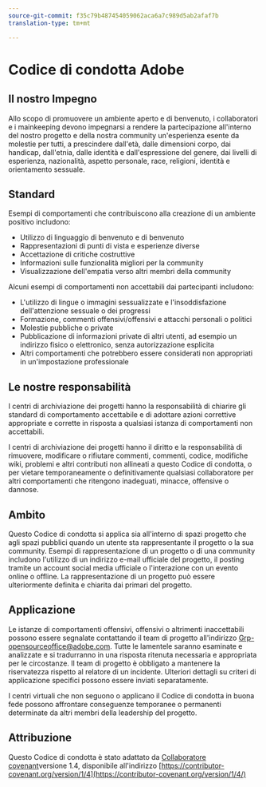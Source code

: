 ```yaml
---
source-git-commit: f35c79b487454059062aca6a7c989d5ab2afaf7b
translation-type: tm+mt

---
```

# Codice di condotta Adobe

## Il nostro Impegno

Allo scopo di promuovere un ambiente aperto e di benvenuto, i collaboratori e i mainkeeping devono impegnarsi a rendere la partecipazione all&#39;interno del nostro progetto e della
nostra community un&#39;esperienza esente da molestie per tutti, a prescindere dall&#39;età, dalle dimensioni corpo,
dai handicap, dall&#39;etnia, dalle identità e dall&#39;espressione del genere, dai livelli di esperienza,
nazionalità, aspetto personale, race, religioni, identità e orientamento sessuale.

## Standard

Esempi di comportamenti che contribuiscono alla creazione di un ambiente
positivo includono:

* Utilizzo di linguaggio di benvenuto e di benvenuto
* Rappresentazioni di punti di vista e esperienze diverse
* Accettazione di critiche costruttive
* Informazioni sulle funzionalità migliori per la community
* Visualizzazione dell&#39;empatia verso altri membri della community

Alcuni esempi di comportamenti non accettabili dai partecipanti includono:

* L&#39;utilizzo di lingue o immagini sessualizzate e l&#39;insoddisfazione dell&#39;attenzione sessuale o
dei progressi
* Formazione, commenti offensivi/offensivi e attacchi personali o politici
* Molestie pubbliche o private
* Pubblicazione di informazioni private di altri utenti, ad esempio un indirizzo fisico o elettronico,
senza autorizzazione esplicita
* Altri comportamenti che potrebbero essere considerati non appropriati in un&#39;impostazione
professionale

## Le nostre responsabilità

I centri di archiviazione dei progetti hanno la responsabilità di chiarire gli standard di comportamento accettabile
e di adottare azioni correttive appropriate e corrette in
risposta a qualsiasi istanza di comportamenti non accettabili.

I centri di archiviazione dei progetti hanno il diritto e la responsabilità di rimuovere, modificare o rifiutare commenti, commenti, codice, modifiche wiki, problemi e altri contributi
non allineati a questo Codice di condotta, o per vietare temporaneamente o
definitivamente qualsiasi collaboratore per altri comportamenti che ritengono inadeguati,
minacce, offensive o dannose.

## Ambito

Questo Codice di condotta si applica sia all&#39;interno di spazi progetto che agli spazi
pubblici quando un utente sta rappresentante il progetto o la sua community. Esempi di
rappresentazione di un progetto o di una community includono l&#39;utilizzo di un indirizzo e-mail
ufficiale del progetto, il posting tramite un account social media ufficiale o l&#39;interazione con
un evento online o offline. La rappresentazione di un progetto può essere
ulteriormente definita e chiarita dai primari del progetto.

## Applicazione

Le istanze di comportamenti offensivi, offensivi o altrimenti inaccettabili possono essere segnalate contattando il team di progetto all&#39;indirizzo Grp-opensourceoffice@adobe.com. Tutte
le lamentele saranno esaminate e analizzate e si tradurranno in una risposta ritenuta necessaria e appropriata per le circostanze. Il team di progetto è obbligato a mantenere la riservatezza rispetto al relatore di un incidente.
Ulteriori dettagli su criteri di applicazione specifici possono essere inviati separatamente.

I centri virtuali che non seguono o applicano il Codice di condotta in
buona fede possono affrontare conseguenze temporanee o permanenti determinate da altri
membri della leadership del progetto.

## Attribuzione

Questo Codice di condotta è stato adattato da [Collaboratore covenant](https://contributor-covenant.org)versione 1.4, disponibile all&#39;indirizzo [https://contributor-covenant.org/version/1/4](https://contributor-covenant.org/version/1/4/)
